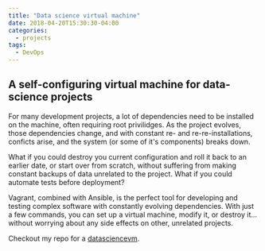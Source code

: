 ```yaml
---
title: "Data science virtual machine"
date: 2018-04-20T15:30:30-04:00
categories:
  - projects
tags:
  - DevOps
---
```


## A self-configuring virtual machine for data-science projects

For many development projects, a lot of dependencies need to be installed on the machine, often requiring root privilidges. As the project evolves, those dependencies change, and with constant re- and re-re-installations, conficts arise, and the system (or some of it's components) breaks down.

What if you could destroy you current configuration and roll it back to an earlier date, or start over from scratch, without suffering from making constant backups of data unrelated to the project. What if you could automate tests before deployment?

Vagrant, combined with Ansible, is the perfect tool for developing and testing complex software with constantly evolving dependencies. With just a few commands, you can set up a virtual machine, modify it, or destroy it... without worrying about any side effects on other, unrelated projects.

Checkout my repo for a [datasciencevm](https://github.com/theonlyid/datasciencevm).